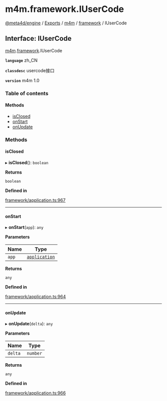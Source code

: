 # m4m.framework.IUserCode

[@meta4d/engine](../) / [Exports](../modules/) / [m4m](../modules/m4m.md) / [framework](../modules/m4m.framework.md) / IUserCode

## Interface: IUserCode

[m4m](../modules/m4m.md).[framework](../modules/m4m.framework.md).IUserCode

**`language`** zh\_CN

**`classdesc`** usercode接口

**`version`** m4m 1.0

### Table of contents

#### Methods

* [isClosed](m4m.framework.IUserCode.md#isclosed)
* [onStart](m4m.framework.IUserCode.md#onstart)
* [onUpdate](m4m.framework.IUserCode.md#onupdate)

### Methods

#### isClosed

▸ **isClosed**(): `boolean`

**Returns**

`boolean`

**Defined in**

[framework/application.ts:967](https://github.com/meta4d-me/meta4d-engine/blob/cf6bfe6/src/framework/application.ts#L967)

***

#### onStart

▸ **onStart**(`app`): `any`

**Parameters**

| Name  | Type                                                     |
| ----- | -------------------------------------------------------- |
| `app` | [`application`](../classes/m4m.framework.application.md) |

**Returns**

`any`

**Defined in**

[framework/application.ts:964](https://github.com/meta4d-me/meta4d-engine/blob/cf6bfe6/src/framework/application.ts#L964)

***

#### onUpdate

▸ **onUpdate**(`delta`): `any`

**Parameters**

| Name    | Type     |
| ------- | -------- |
| `delta` | `number` |

**Returns**

`any`

**Defined in**

[framework/application.ts:966](https://github.com/meta4d-me/meta4d-engine/blob/cf6bfe6/src/framework/application.ts#L966)
